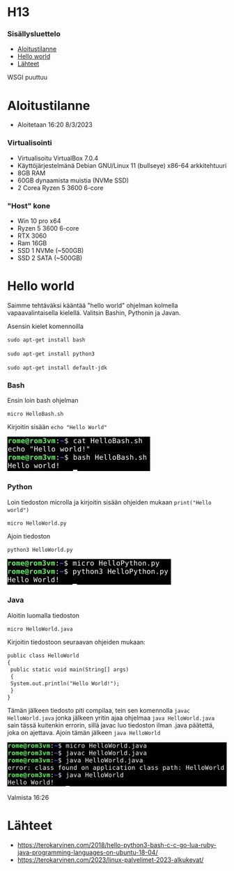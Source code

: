 # H13

### Sisällysluettelo
- [Aloitustilanne](#Aloitustilanne) 
- [Hello world](#hello-world)
- [Lähteet](#lähteet)

WSGI puuttuu

# Aloitustilanne

- Aloitetaan 16:20 8/3/2023

### Virtualisointi
- Virtualisoitu VirtualBox 7.0.4
- Käyttöjärjestelmänä Debian GNU/Linux 11 (bullseye) x86-64 arkkitehtuuri 
- 8GB RAM
- 60GB dynaamista muistia (NVMe SSD)
- 2 Corea Ryzen 5 3600 6-core

### "Host" kone
- Win 10 pro x64
- Ryzen 5 3600 6-core
- RTX 3060
- Ram 16GB
- SSD 1 NVMe (~500GB)
- SSD 2 SATA (~500GB)


# Hello world

Saimme tehtäväksi kääntää "hello world" ohjelman kolmella vapaavalintaisella kielellä. Valitsin Bashin, Pythonin ja Javan.

Asensin kielet komennoilla

    sudo apt-get install bash

    sudo apt-get install python3

    sudo apt-get install default-jdk
    
### Bash
    
Ensin loin bash ohjelman

    micro HelloBash.sh
    
Kirjoitin sisään ```echo "Hello World"```

![add file: upload](V7Kuvat1/v7t1k1.jpg) 


### Python

Loin tiedoston microlla ja kirjoitin sisään ohjeiden mukaan ```print("Hello world")```

    micro HelloWorld.py

Ajoin tiedoston 

    python3 HelloWorld.py

![add file: upload](V7Kuvat1/v7t1k2.jpg)


### Java

Aloitin luomalla tiedoston

    micro HelloWorld.java

Kirjoitin tiedostoon seuraavan ohjeiden mukaan:

    public class HelloWorld
    {
     public static void main(String[] args)
     {
     System.out.println("Hello World!");
     }
    }

Tämän jälkeen tiedosto piti compilaa, tein sen komennolla ```javac HelloWorld.java``` jonka jälkeen yritin ajaa ohjelmaa ```java HelloWorld.java``` sain tässä kuitenkin
errorin, sillä javac luo tiedoston ilman .java päätettä, joka on ajettava. Ajoin tämän jälkeen ```java HelloWorld``` 

![add file: upload](V7Kuvat1/v7t1k3.jpg)

Valmista 16:26

# Lähteet
- https://terokarvinen.com/2018/hello-python3-bash-c-c-go-lua-ruby-java-programming-languages-on-ubuntu-18-04/
- https://terokarvinen.com/2023/linux-palvelimet-2023-alkukevat/
